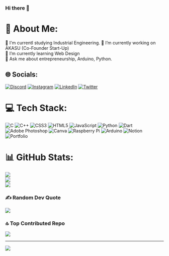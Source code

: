 ### Hi there 👋

# 💫 About Me:
🔭 I'm currentl studying Industrial Engineering.
🔭 I’m currently working on AKASU (Co-Founder Start-Up)<br>🌱 I’m currently learning Web Design<br>💬 Ask me about entrepreneurship, Arduino, Python.


## 🌐 Socials:
[![Discord](https://img.shields.io/badge/Discord-%237289DA.svg?logo=discord&logoColor=white)](https://discord.gg/alphas_35) [![Instagram](https://img.shields.io/badge/Instagram-%23E4405F.svg?logo=Instagram&logoColor=white)](https://instagram.com/ahmetkagan.o) [![LinkedIn](https://img.shields.io/badge/LinkedIn-%230077B5.svg?logo=linkedin&logoColor=white)](https://linkedin.com/in/ahmet-kağan-örün-80955b238) [![Twitter](https://img.shields.io/badge/Twitter-%231DA1F2.svg?logo=Twitter&logoColor=white)](https://twitter.com/Alphas_35) 

# 💻 Tech Stack:
![C](https://img.shields.io/badge/c-%2300599C.svg?style=for-the-badge&logo=c&logoColor=white) ![C++](https://img.shields.io/badge/c++-%2300599C.svg?style=for-the-badge&logo=c%2B%2B&logoColor=white) ![CSS3](https://img.shields.io/badge/css3-%231572B6.svg?style=for-the-badge&logo=css3&logoColor=white) ![HTML5](https://img.shields.io/badge/html5-%23E34F26.svg?style=for-the-badge&logo=html5&logoColor=white) ![JavaScript](https://img.shields.io/badge/javascript-%23323330.svg?style=for-the-badge&logo=javascript&logoColor=%23F7DF1E) ![Python](https://img.shields.io/badge/python-3670A0?style=for-the-badge&logo=python&logoColor=ffdd54) ![Dart](https://img.shields.io/badge/dart-%230175C2.svg?style=for-the-badge&logo=dart&logoColor=white) ![Adobe Photoshop](https://img.shields.io/badge/adobephotoshop-%2331A8FF.svg?style=for-the-badge&logo=adobephotoshop&logoColor=white) ![Canva](https://img.shields.io/badge/Canva-%2300C4CC.svg?style=for-the-badge&logo=Canva&logoColor=white) ![Raspberry Pi](https://img.shields.io/badge/-RaspberryPi-C51A4A?style=for-the-badge&logo=Raspberry-Pi) ![Arduino](https://img.shields.io/badge/-Arduino-00979D?style=for-the-badge&logo=Arduino&logoColor=white) ![Notion](https://img.shields.io/badge/Notion-%23000000.svg?style=for-the-badge&logo=notion&logoColor=white) ![Portfolio](https://img.shields.io/badge/Portfolio-%23000000.svg?style=for-the-badge&logo=firefox&logoColor=#FF7139)
# 📊 GitHub Stats:
![](https://github-readme-stats.vercel.app/api?username=Alphas35&theme=nord&hide_border=false&include_all_commits=true&count_private=true)<br/>
![](https://github-readme-streak-stats.herokuapp.com/?user=Alphas35&theme=nord&hide_border=false)<br/>
![](https://github-readme-stats.vercel.app/api/top-langs/?username=Alphas35&theme=nord&hide_border=false&include_all_commits=true&count_private=true&layout=compact)

### ✍️ Random Dev Quote
![](https://quotes-github-readme.vercel.app/api?type=horizontal&theme=radical)

### 🔝 Top Contributed Repo
![](https://github-contributor-stats.vercel.app/api?username=Alphas35&limit=5&theme=dark&combine_all_yearly_contributions=true)

---
[![](https://visitcount.itsvg.in/api?id=Alphas35&icon=0&color=0)](https://visitcount.itsvg.in)

<!-- Proudly created with GPRM ( https://gprm.itsvg.in ) -->
